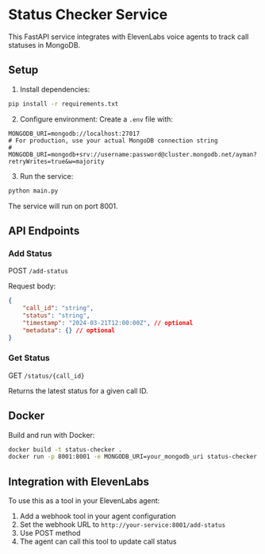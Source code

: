 # Status Checker Service

This FastAPI service integrates with ElevenLabs voice agents to track call statuses in MongoDB.

## Setup

1. Install dependencies:
```bash
pip install -r requirements.txt
```

2. Configure environment:
Create a `.env` file with:
```
MONGODB_URI=mongodb://localhost:27017
# For production, use your actual MongoDB connection string
# MONGODB_URI=mongodb+srv://username:password@cluster.mongodb.net/ayman?retryWrites=true&w=majority
```

3. Run the service:
```bash
python main.py
```

The service will run on port 8001.

## API Endpoints

### Add Status
POST `/add-status`

Request body:
```json
{
    "call_id": "string",
    "status": "string",
    "timestamp": "2024-03-21T12:00:00Z", // optional
    "metadata": {} // optional
}
```

### Get Status
GET `/status/{call_id}`

Returns the latest status for a given call ID.

## Docker

Build and run with Docker:
```bash
docker build -t status-checker .
docker run -p 8001:8001 -e MONGODB_URI=your_mongodb_uri status-checker
```

## Integration with ElevenLabs

To use this as a tool in your ElevenLabs agent:

1. Add a webhook tool in your agent configuration
2. Set the webhook URL to `http://your-service:8001/add-status`
3. Use POST method
4. The agent can call this tool to update call status
